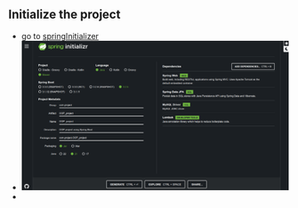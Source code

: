 
## Initialize the project
- go to [springInitializer](https://start.spring.io/)
- ![SpringInitializer](IMGS/SpringInit.png)
- 